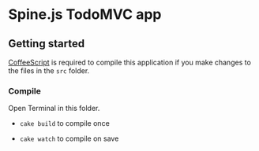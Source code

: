 # Spine.js TodoMVC app


## Getting started

[CoffeeScript](http://coffeescript.org) is required to compile this application if you make changes to the files in the `src` folder.


### Compile

Open Terminal in this folder.

- `cake build` to compile once

- `cake watch` to compile on save